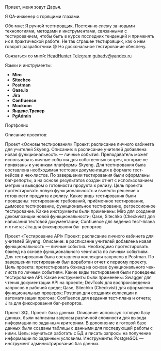 
Привет, меня зовут Дарья.

Я QA-инженер с горящими глазами. 

Обо мне:
Я ручной тестировщик. 
Постоянно слежу за новыми технологиями, методами и инструментами, связанными с тестированием, чтобы быть в курсе последних тенденций и применять их в практической работе. 
Не так страшен тестировщик, как о нем говорят разработчики 😄 Но доскональное тестирование обеспечу.

Связаться со мной:
[HeadHunter](https://odintsovo.hh.ru/resume/a2b18032ff0c6fa4a60039ed1f704131716d6c)
[Telegram](https://t.me/DashaGuba)
gubadv@yandex.ru

Языки и инструменты:
- **Miro**
- **Sitechco**
- **Postman**
- **Qase.io**
- **Jira**
- **Confluence**
- **Mockoon**
- **Яндекс.Трекер**
- **PgAdmin**

Портфолио

Описание проектов:

Проект «Основы тестирования»
Проект: расписание личного кабинета для учителей Skyeng.
Описание: в расписание учителей добавлена новая функциональность — личные события. Преподаватель может использовать личные события для собственных встреч, которые не привязаны к ученикам платформы Skyeng. Для тестирования была составлена необходимая тестовая документация в формате тест-кейсов и чек-листов. По завершении тестирования были оформлены баг-репорты, а на основе результатов создан отчет с использованием метрик и выводом о готовности продукта к релизу.
Цель проекта: протестировать новую функциональность и вынести решение о готовности продукта к релизу.
Какие виды тестирования были проведены:
тестирование требований,
приёмочное тестирование,
дымовое тестирование,
функциональное тестирование,
регрессионное тестирование.
Какие инструменты были применены:
Miro для создания декомпозиции новой функциональности;
Qase, Sitechko (Checkvist) для написания тестовой документации;
Confluence для ведения тест-плана и отчета;
Jira для фиксирования баг-репортов.

Проект «Тестирование API»
Проект: расписание личного кабинета для учителей Skyeng.
Описание: в расписание учителей добавлена новая функциональность — личные события. Необходимо протестировать бэкенд на основе функционального чек-листа по личным событиям. Для тестирования была составлена коллекция запросов в Postman. По завершении тестирования был доработан отчет к первому проекту.
Цель проекта: протестировать бэкенд на основе функционального чек-листа по личным событиям.
Какие виды тестирования были проведены:
тестирование API.
Какие инструменты были применены:
Swagger для чтения документации API на проекте;
DevTools для воспроизведения запросов в рабочей среде;
Qase, Sitechko (Checkvist) для оформления функциональных проверок;
Postman для создания коллекции и автоматизации прогона;
Confluence для ведения тест-плана и отчета;
Jira для фиксирования баг-репортов.

Проект SQL
Проект: база данных.
Описание: используя готовую базу данных, были написаны запросы различной сложности для вывода информации по заданным критериям. В дополнение к готовой базе данных были созданы таблицы с данными для последующей работы с ними.
Цель: научиться работать с БД и писать запросы на получение информации по заданным условиям.
Инструменты:
PostgreSQL — инструмент администрирования баз данных.

<!---
DashaGuba/DashaGuba is a ✨ special ✨ repository because its `README.md` (this file) appears on your GitHub profile.
You can click the Preview link to take a look at your changes.
--->
